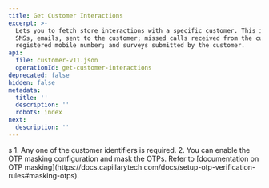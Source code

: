 ```yaml
---
title: Get Customer Interactions
excerpt: >-
  Lets you to fetch store interactions with a specific customer. This includes
  SMSs, emails, sent to the customer; missed calls received from the customer’s
  registered mobile number; and surveys submitted by the customer.
api:
  file: customer-v11.json
  operationId: get-customer-interactions
deprecated: false
hidden: false
metadata:
  title: ''
  description: ''
  robots: index
next:
  description: ''
---
```

<Note title="Note">
s
1. Any one of the customer identifiers is required.
2. You can enable the OTP masking configuration and mask the OTPs. Refer to [documentation on OTP masking](https://docs.capillarytech.com/docs/setup-otp-verification-rules#masking-otps).
</Note>